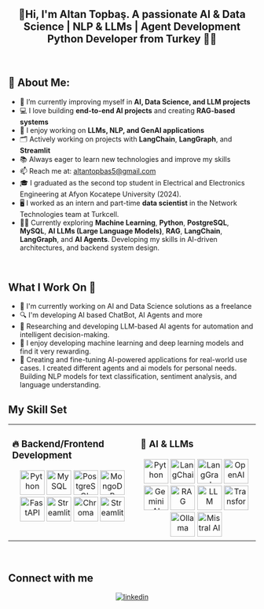 ## <div align="center"> 👋Hi, I'm Altan Topbaş. A passionate AI & Data Science | NLP & LLMs | Agent Development Python Developer from Turkey 👩‍💻 </div> 
<br/>  
  
## 🚀 About Me:
- 🌱 I’m currently improving myself in **AI, Data Science, and LLM projects**
- 💻 I love building **end-to-end AI projects** and creating **RAG-based systems**
- 🧠 I enjoy working on **LLMs, NLP, and GenAI applications**
- 🗂️ Actively working on projects with **LangChain**, **LangGraph**, and **Streamlit**
- 📚 Always eager to learn new technologies and improve my skills
- 📫 Reach me at: altantopbas5@gmail.com
- 🎓 I graduated as the second top student in Electrical and Electronics Engineering at Afyon Kocatepe University (2024).
- 🖥️ I worked as an intern and part-time **data scientist** in the Network Technologies team at Turkcell.
- 👩‍💻 Currently exploring **Machine Learning**, **Python**, **PostgreSQL**, **MySQL**, **AI LLMs (Large Language Models)**, **RAG**, **LangChain**, **LangGraph**, and **AI Agents**. Developing my skills in AI-driven architectures, and backend system design.
<br/>

## What I Work On 🚀
- 🔭 I'm currently working on AI and Data Science solutions as a freelance
- 🔍 I'm developing AI based ChatBot, AI Agents and more
- 🔬 Researching and developing LLM-based AI agents for automation and intelligent decision-making.
- 🤖 I enjoy developing machine learning and deep learning models and find it very rewarding.
- 🧠 Creating and fine-tuning AI-powered applications for real-world use cases. I created different agents and ai models for personal needs. Building NLP models for text classification, sentiment analysis, and language understanding.

## My Skill Set  
<table><tr><td valign="top" width="33%">

### 🔥 **Backend/Frontend Development**
<div align="center">
  <a href="https://www.python.org/" target="_blank"><img src="https://profilinator.rishav.dev/skills-assets/python-original.svg" alt="Python" height="50"/></a>
  <a href="https://www.mysql.com/" target="_blank"><img src="https://profilinator.rishav.dev/skills-assets/mysql-original-wordmark.svg" alt="MySQL" height="50"/></a>
  <a href="https://www.postgresql.org/" target="_blank"><img src="https://profilinator.rishav.dev/skills-assets/postgresql-original-wordmark.svg" alt="PostgreSQL" height="50"/></a>
  <a href="https://www.mongodb.com/" target="_blank"><img src="https://profilinator.rishav.dev/skills-assets/mongodb-original-wordmark.svg" alt="MongoDB" height="50"/></a>
  <a href="https://fastapi.tiangolo.com/" target="_blank"><img src="https://fastapi.tiangolo.com/img/logo-margin/logo-teal.png" alt="FastAPI" height="50"/></a>
  <a href="https://streamlit.io/" target="_blank"><img src="https://avatars.githubusercontent.com/u/45109972?s=48&v=4" alt="Streamlit" height="50"/></a>
  <a href="https://www.trychroma.com/" target="_blank"><img src="https://www.trychroma.com/_next/image?url=%2F_next%2Fstatic%2Fmedia%2Fchroma.d840f629.png&w=96&q=75&dpl=dpl_F4mdFQ7htLdXtk8L5Y9phPWGX6g6" alt="Chroma" height="50"/></a>
  <a href="https://www.pinecone.io/" target="_blank"><img src="https://avatars.githubusercontent.com/u/54333248?s=200&v=4" alt="Streamlit" height="50"/></a>

  
  
</div>
</td><td valign="top" width="33%">

### 🤖 **AI & LLMs**
<div align="center">
  <a href="https://python.org/" target="_blank"><img src="https://profilinator.rishav.dev/skills-assets/python-original.svg" alt="Python" height="50"/></a>
  <a href="https://www.langchain.com/" target="_blank"><img src="https://newrelic.com/sites/default/files/styles/medium/public/quickstarts/images/icons/langchain--logo.png?itok=JPlfUXXw" alt="LangChain" height="50"/></a>
  <a href="https://www.langgraph.com/" target="_blank"><img src="https://assets.datacamp.com/production/repositories/6773/datasets/8b56faeb095c39785da93e3584af5b46e15b7842/LangGraph_icon.png" alt="LangGraph" height="50"/></a>
  <a href="https://openai.com/" target="_blank"><img src="https://static-00.iconduck.com/assets.00/openai-icon-2021x2048-4rpe5x7n.png" alt="OpenAI" height="50"/></a>
  <a href="https://ai.google.dev/" target="_blank"><img src="https://img.freepik.com/premium-vector/gemini-logo-icon_1273375-853.jpg" alt="Gemini AI" height="50"/></a>
  <a href="https://github.com/hwchase17/rag" target="_blank"><img src="https://styles.redditmedia.com/t5_4wxz5h/styles/communityIcon_0doymzw2usjd1.png" alt="RAG" height="50"/></a>
  <a href="https://github.com/hwchase17/rag" target="_blank"><img src="https://t4.ftcdn.net/jpg/07/56/11/69/360_F_756116963_MKdL7O7BKH1ZHicpGXHd9ys9xDMhkGr2.jpg" alt="LLM" height="50"/></a>
  <a href="https://huggingface.co/docs/transformers/index" target="_blank"><img src="https://avatars.githubusercontent.com/u/25720743?s=48&v=4" alt="Transformers" height="50"/></a>
  <a href="https://ollama.com/" target="_blank"><img src="https://ollama.com/public/ollama.png" alt="Ollama" height="50"/></a>
  <a href="https://mistral.ai/" target="_blank"><img src="https://avatars.githubusercontent.com/u/132372032?s=200&v=4" alt="Mistral AI" height="50"/></a>
 </td></tr></table>  
<br/>  


## Connect with me  
<div align="center">
<a href="https://linkedin.com/in/altantopbas" target="_blank">
<img src=https://img.shields.io/badge/linkedin-%231E77B5.svg?&style=for-the-badge&logo=linkedin&logoColor=white alt=linkedin style="margin-bottom: 5px;" />
</a>
</div>  
  

<br/> 
